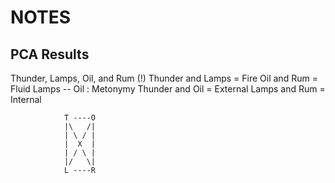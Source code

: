 # NOTES

## PCA Results

Thunder, Lamps, Oil, and Rum (!)
Thunder and Lamps = Fire
Oil and Rum = Fluid
Lamps -- Oil : Metonymy
Thunder and Oil = External
Lamps and Rum = Internal

                T ----O
                |\   /|
                | \ / |
                |  X  |
                | / \ |
                |/   \|
                L ----R